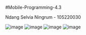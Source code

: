 #Mobile-Programming-4.3

Ndang Selvia Ningrum - 105220030

![image](https://github.com/nslv8/Mobile-Programming-4.3/assets/101075703/11a2a9da-7369-44a7-be50-fbbfbc29401d)
![image](https://github.com/nslv8/Mobile-Programming-4.3/assets/101075703/cb41e739-d380-4b38-a906-5db9bd17e253)
![image](https://github.com/nslv8/Mobile-Programming-4.3/assets/101075703/6345107a-063b-49c8-adca-45b6ce9773bd)
![image](https://github.com/nslv8/Mobile-Programming-4.3/assets/101075703/9ef2d1c3-0731-4edc-a5bf-627d95580f61)


